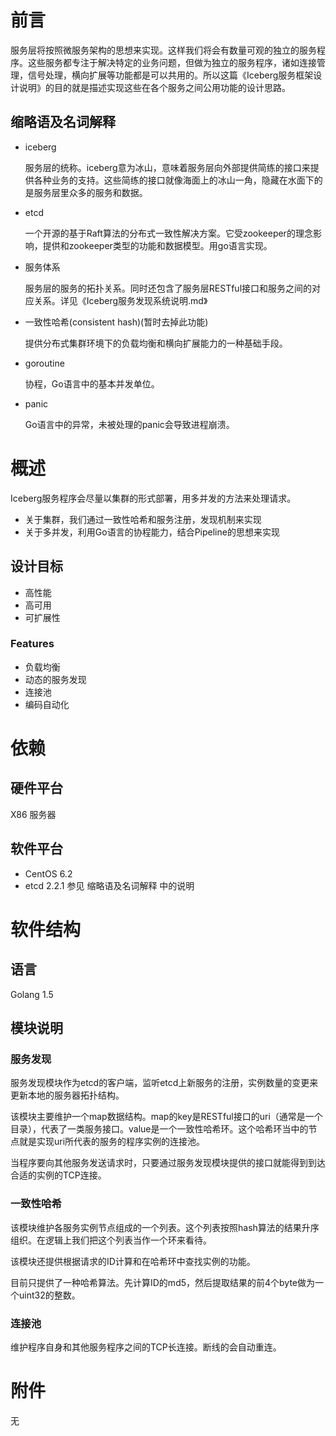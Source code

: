 # 前言
服务层将按照微服务架构的思想来实现。这样我们将会有数量可观的独立的服务程序。这些服务都专注于解决特定的业务问题，但做为独立的服务程序，诸如连接管理，信号处理，横向扩展等功能都是可以共用的。所以这篇《Iceberg服务框架设计说明》的目的就是描述实现这些在各个服务之间公用功能的设计思路。

## 缩略语及名词解释
- iceberg

	服务层的统称。iceberg意为冰山，意味着服务层向外部提供简练的接口来提供各种业务的支持。这些简练的接口就像海面上的冰山一角，隐藏在水面下的是服务层里众多的服务和数据。

- etcd
	
  一个开源的基于Raft算法的分布式一致性解决方案。它受zookeeper的理念影响，提供和zookeeper类型的功能和数据模型。用go语言实现。
  
- 服务体系
 
  服务层的服务的拓扑关系。同时还包含了服务层RESTful接口和服务之间的对应关系。详见《Iceberg服务发现系统说明.md》
  
- 一致性哈希(consistent hash)(暂时去掉此功能)

  提供分布式集群环境下的负载均衡和横向扩展能力的一种基础手段。
  
- goroutine

  协程，Go语言中的基本并发单位。
  
- panic

  Go语言中的异常，未被处理的panic会导致进程崩溃。


# 概述
Iceberg服务程序会尽量以集群的形式部署，用多并发的方法来处理请求。

- 关于集群，我们通过一致性哈希和服务注册，发现机制来实现
- 关于多并发，利用Go语言的协程能力，结合Pipeline的思想来实现

## 设计目标
- 高性能
- 高可用
- 可扩展性

### Features
- 负载均衡
- 动态的服务发现
- 连接池
- 编码自动化

#	依赖
## 硬件平台
X86 服务器

## 软件平台
- CentOS 6.2 
- etcd 2.2.1 参见 缩略语及名词解释 中的说明

# 软件结构
##	语言
Golang 1.5

## 模块说明
### 服务发现
服务发现模块作为etcd的客户端，监听etcd上新服务的注册，实例数量的变更来更新本地的服务器拓扑结构。

该模块主要维护一个map数据结构。map的key是RESTful接口的uri（通常是一个目录），代表了一类服务接口。value是一个一致性哈希环。这个哈希环当中的节点就是实现uri所代表的服务的程序实例的连接池。

当程序要向其他服务发送请求时，只要通过服务发现模块提供的接口就能得到到达合适的实例的TCP连接。

### 一致性哈希
该模块维护各服务实例节点组成的一个列表。这个列表按照hash算法的结果升序组织。在逻辑上我们把这个列表当作一个环来看待。

该模块还提供根据请求的ID计算和在哈希环中查找实例的功能。

目前只提供了一种哈希算法。先计算ID的md5，然后提取结果的前4个byte做为一个uint32的整数。

### 连接池
维护程序自身和其他服务程序之间的TCP长连接。断线的会自动重连。

# 附件
无

